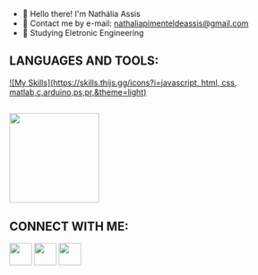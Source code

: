   - 👋 Hello there! I'm Nathália Assis
  - 📧 Contact me by e-mail: nathaliapimenteldeassis@gmail.com
  - 💪 Studying Eletronic Engineering
  
  
  ## LANGUAGES AND TOOLS:
[![My Skills](https://skills.thijs.gg/icons?i=javascript, html, css, matlab,c,arduino,ps,pr,&theme=light)](https://skills.thijs.gg)
  ##
<img height="160em" src="https://github-readme-stats.vercel.app/api/top-langs/?username=natyhtpsm&layout=compact&langs_count=7&theme=jolly"/>
</div>


## CONNECT WITH ME:
<div>
  <a href="https://www.instagram.com/nathal_p/" target="_blank"><img height="40" width="40"
      src="https://imagensemoldes.com.br/wp-content/uploads/2020/04/%C3%8Dcone-Instagram-PNG-1024x1024.png"
      target="_blank"></a>
  <a href="mailto:nathaliapimenteldeassis@gmail.com"><img height="40" width="40"
      src="https://cdn-icons-png.flaticon.com/512/732/732223.png" target="_blank"></a>
  <a href="https://www.linkedin.com/in/nath%C3%A1lia-assis-4ba1671ab/" target="_blank"><img height="40" width="40"
      src="https://cdn-icons-png.flaticon.com/512/174/174857.png" target="_blank"></a>
  <div style="display: inline_block"><br>
  
<div align="center">
  <a href="https://github.com/natyhtpsm">
</div>

